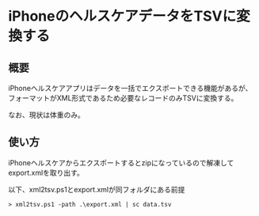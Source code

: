# iPhoneのヘルスケアデータをTSVに変換する

## 概要

iPhoneヘルスケアアプリはデータを一括でエクスポートできる機能があるが、
フォーマットがXML形式であるため必要なレコードのみTSVに変換する。

なお、現状は体重のみ。

## 使い方

iPhoneヘルスケアからエクスポートするとzipになっているので解凍してexport.xmlを取り出す。

以下、xml2tsv.ps1とexport.xmlが同フォルダにある前提

`> xml2tsv.ps1 -path .\export.xml | sc data.tsv`
